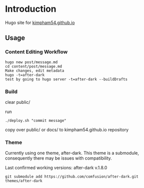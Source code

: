 # Introduction

Hugo site for [kimpham54.github.io](http://kimpham54.github.io/)

## Usage

### Content Editing Workflow

```
hugo new post/message.md
cd content/post/message.md
Make changes, edit metadata
hugo -t=after-dark
test by going to hugo server -t=after-dark --buildDrafts
```

### Build

clear public/

run

```
./deploy.sh "commit message"
```

copy over public/ or docs/ to kimpham54.github.io repository


### Theme

Currently using one theme, after-dark. This theme is a submodule, consequently there may be issues with compatibility.

Last confirmed working versions:
after-dark v.1.8.0

```
git submodule add https://github.com/comfusion/after-dark.git themes/after-dark
```
